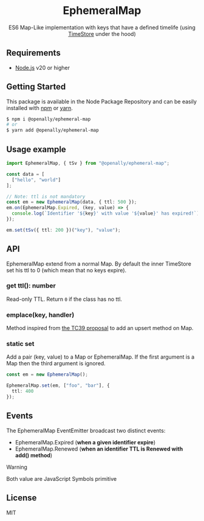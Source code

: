<p align="center"><h1 align="center">
  EphemeralMap
</h1>

<p align="center">
  ES6 Map-Like implementation with keys that have a defined timelife (using <a href="https://github.com/OpenAlly/npm-packages/tree/main/src/timestore">TimeStore</a> under the hood)
</p>

## Requirements
- [Node.js](https://nodejs.org/en/) v20 or higher

## Getting Started

This package is available in the Node Package Repository and can be easily installed with [npm](https://docs.npmjs.com/getting-started/what-is-npm) or [yarn](https://yarnpkg.com).

```bash
$ npm i @openally/ephemeral-map
# or
$ yarn add @openally/ephemeral-map
```

## Usage example

```ts
import EphemeralMap, { tSv } from "@openally/ephemeral-map";

const data = [
  ["hello", "world"]
];

// Note: ttl is not mandatory
const em = new EphemeralMap(data, { ttl: 500 });
em.on(EphemeralMap.Expired, (key, value) => {
  console.log(`Identifier '${key}' with value '${value}' has expired!`);
});

em.set(tSv({ ttl: 200 })("key"), "value");
```

## API
EphemeralMap extend from a normal Map. By default the inner TimeStore set his ttl to 0 (which mean that no keys expire). 

### get ttl(): number
Read-only TTL. Return `0` if the class has no ttl.

### emplace(key, handler)
Method inspired from [the TC39 proposal](https://github.com/tc39/proposal-upsert) to add an upsert method on Map.

### static set

Add a pair (key, value) to a Map or EphemeralMap.
If the first argument is a Map then the third argument is ignored.

```ts
const em = new EphemeralMap();

EphemeralMap.set(em, ["foo", "bar"], {
  ttl: 400
});
```

## Events

The EphemeralMap EventEmitter broadcast two distinct events:

- EphemeralMap.Expired (**when a given identifier expire**)
- EphemeralMap.Renewed (**when an identifier TTL is Renewed with add() method**)

> [!WARNING]
> Both value are JavaScript Symbols primitive

## License
MIT
